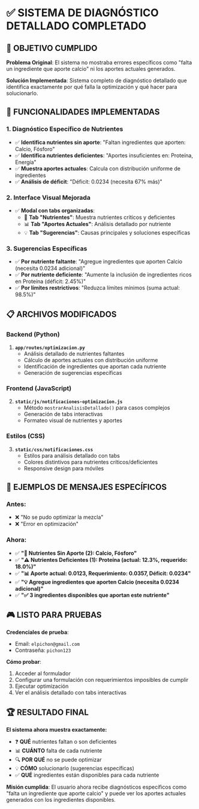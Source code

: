 # ✅ SISTEMA DE DIAGNÓSTICO DETALLADO COMPLETADO

## 🎯 OBJETIVO CUMPLIDO

**Problema Original**: El sistema no mostraba errores específicos como "falta un ingrediente que aporte calcio" ni los aportes actuales generados.

**Solución Implementada**: Sistema completo de diagnóstico detallado que identifica exactamente por qué falla la optimización y qué hacer para solucionarlo.

## 🔧 FUNCIONALIDADES IMPLEMENTADAS

### 1. **Diagnóstico Específico de Nutrientes**
- ✅ **Identifica nutrientes sin aporte**: "Faltan ingredientes que aporten: Calcio, Fósforo"
- ✅ **Identifica nutrientes deficientes**: "Aportes insuficientes en: Proteína, Energía"
- ✅ **Muestra aportes actuales**: Calcula con distribución uniforme de ingredientes
- ✅ **Análisis de déficit**: "Déficit: 0.0234 (necesita 67% más)"

### 2. **Interface Visual Mejorada**
- ✅ **Modal con tabs organizadas**:
  - 🧪 **Tab "Nutrientes"**: Muestra nutrientes críticos y deficientes
  - 📊 **Tab "Aportes Actuales"**: Análisis detallado por nutriente
  - 💡 **Tab "Sugerencias"**: Causas principales y soluciones específicas

### 3. **Sugerencias Específicas**
- ✅ **Por nutriente faltante**: "Agregue ingredientes que aporten Calcio (necesita 0.0234 adicional)"
- ✅ **Por nutriente deficiente**: "Aumente la inclusión de ingredientes ricos en Proteína (déficit: 2.45%)"
- ✅ **Por límites restrictivos**: "Reduzca límites mínimos (suma actual: 98.5%)"

## 📋 ARCHIVOS MODIFICADOS

### Backend (Python)
1. **`app/routes/optimizacion.py`**
   - Análisis detallado de nutrientes faltantes
   - Cálculo de aportes actuales con distribución uniforme
   - Identificación de ingredientes que aportan cada nutriente
   - Generación de sugerencias específicas

### Frontend (JavaScript)
2. **`static/js/notificaciones-optimizacion.js`**
   - Método `mostrarAnalisisDetallado()` para casos complejos
   - Generación de tabs interactivas
   - Formateo visual de nutrientes y aportes

### Estilos (CSS)
3. **`static/css/notificaciones.css`**
   - Estilos para análisis detallado con tabs
   - Colores distintivos para nutrientes críticos/deficientes
   - Responsive design para móviles

## 🧪 EJEMPLOS DE MENSAJES ESPECÍFICOS

### Antes:
- ❌ "No se pudo optimizar la mezcla"
- ❌ "Error en optimización"

### Ahora:
- ✅ **"🚨 Nutrientes Sin Aporte (2): Calcio, Fósforo"**
- ✅ **"⚠️ Nutrientes Deficientes (1): Proteína (actual: 12.3%, requerido: 18.0%)"**
- ✅ **"📊 Aporte actual: 0.0123, Requerimiento: 0.0357, Déficit: 0.0234"**
- ✅ **"💡 Agregue ingredientes que aporten Calcio (necesita 0.0234 adicional)"**
- ✅ **"✅ 3 ingredientes disponibles que aportan este nutriente"**

## 🎮 LISTO PARA PRUEBAS

**Credenciales de prueba**:
- Email: `elpichon@gmail.com`
- Contraseña: `pichon123`

**Cómo probar**:
1. Acceder al formulador
2. Configurar una formulación con requerimientos imposibles de cumplir
3. Ejecutar optimización
4. Ver el análisis detallado con tabs interactivas

## 🏆 RESULTADO FINAL

**El sistema ahora muestra exactamente:**
- ❓ **QUÉ** nutrientes faltan o son deficientes
- 📊 **CUÁNTO** falta de cada nutriente
- 🔍 **POR QUÉ** no se puede optimizar
- 💡 **CÓMO** solucionarlo (sugerencias específicas)
- ✅ **QUÉ** ingredientes están disponibles para cada nutriente

**Misión cumplida**: El usuario ahora recibe diagnósticos específicos como "falta un ingrediente que aporte calcio" y puede ver los aportes actuales generados con los ingredientes disponibles.
